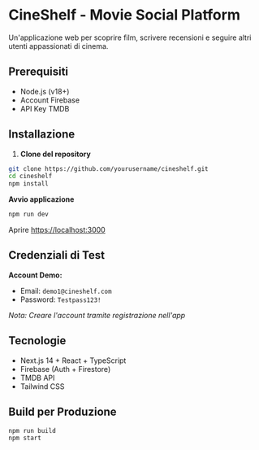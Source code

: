 # CineShelf - Movie Social Platform

Un'applicazione web per scoprire film, scrivere recensioni e seguire altri utenti appassionati di cinema.

## Prerequisiti

- Node.js (v18+)
- Account Firebase
- API Key TMDB

## Installazione

1. **Clone del repository**
```bash
git clone https://github.com/yourusername/cineshelf.git
cd cineshelf
npm install
```

**Avvio applicazione**
```bash
npm run dev
```
Aprire [https://localhost:3000](https://localhost:3000)

## Credenziali di Test

**Account Demo:**
- Email: `demo1@cineshelf.com`
- Password: `Testpass123!`

*Nota: Creare l'account tramite registrazione nell'app*


## Tecnologie

- Next.js 14 + React + TypeScript
- Firebase (Auth + Firestore)
- TMDB API
- Tailwind CSS

## Build per Produzione

```bash
npm run build
npm start
```


